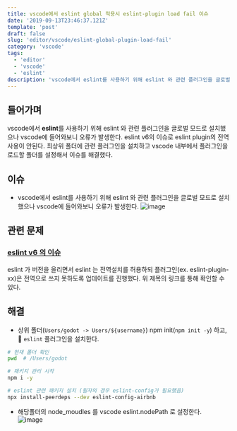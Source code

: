 ```yaml
---
title: vscode에서 eslint global 적용시 eslint-plugin load fail 이슈
date: '2019-09-13T23:46:37.121Z'
template: 'post'
draft: false
slug: 'editor/vscode/eslint-global-plugin-load-fail'
category: 'vscode'
tags:
  - 'editor'
  - 'vscode'
  - 'eslint'
description: 'vscode에서 eslint를 사용하기 위해 eslint 와 관련 플러그인을 글로벌 모드로 설치했으나 vscode에 들어와보니 오류가 발생한다. eslint v6의 이슈로 eslint plugin의 전역사용이 안된다. 최상위 폴더에 관련 플러그인을 설치하고 vscode 내부에서 플러그인을 로드하는 폴더를 설정해서 이슈를 해결했다. '
---
```


## 들어가며

vscode에서 **eslint**를 사용하기 위해 eslint 와 관련 플러그인을 글로벌 모드로 설치했으나 vscode에 들어와보니 오류가 발생한다. eslint v6의 이슈로 eslint plugin의 전역사용이 안된다. 최상위 폴더에 관련 플러그인을 설치하고 vscode 내부에서 플러그인을 로드할 폴더를 설정해서 이슈를 해결했다.

## 이슈 

- vscode에서 eslint를 사용하기 위해 eslint 와 관련 플러그인을 글로벌 모드로 설치했으나 vscode에 들어와보니 오류가 발생한다. 
![image](https://user-images.githubusercontent.com/35516239/64865270-e8fd2c80-d673-11e9-8fcf-c5e492651d64.png)

## 관련 문제
### [eslint v6 의 이슈](https://eslint.org/docs/user-guide/migrating-to-6.0.0#-plugins-and-shareable-configs-are-no-longer-affected-by-eslints-location)
eslint 가 버전을 올리면서 eslint 는 전역설치를 허용하되 플러그인(ex. eslint-plugin-xx)은 전역으로 쓰지 못하도록 업데이트를 진행했다. 위 제목의 링크를 통해 확인할 수 있다. 

## 해결 
- 상위 폴더(`Users/godot -> Users/${username}`) npm init(`npm init -y`) 하고,  `eslint` 플러그인을 설치한다.

```bash
# 현재 폴더 확인
pwd  # /Users/godot

# 패키지 관리 시작 
npm i -y 

# eslint 관련 패키지 설치 (필자의 경우 eslint-config가 필요했음)
npx install-peerdeps --dev eslint-config-airbnb
```

- 해당폴더의 node_moudles 를 vscode eslint.nodePath 로 설정한다.  
![image](https://user-images.githubusercontent.com/35516239/64866062-b0f6e900-d675-11e9-9e89-957838ea6af1.png)

